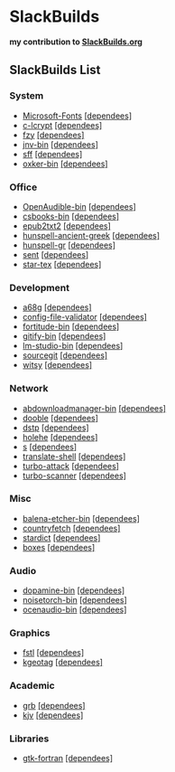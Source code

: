 # SlackBuilds
**my contribution to [SlackBuilds.org](https://slackbuilds.org/)**

## SlackBuilds List


### System
- [Microsoft-Fonts](https://slackbuilds.org/repository/15.0/system/Microsoft-Fonts/) [[dependees]](https://slackbuilds.org/advsearch.php?stype=revdep1&q=Microsoft-Fonts)  
- [c-lcrypt](https://slackbuilds.org/repository/15.0/system/c-lcrypt/) [[dependees]](https://slackbuilds.org/advsearch.php?stype=revdep1&q=c-lcrypt)  
- [fzy](https://slackbuilds.org/repository/15.0/system/fzy/) [[dependees]](https://slackbuilds.org/advsearch.php?stype=revdep1&q=fzy)  
- [jnv-bin](https://slackbuilds.org/repository/15.0/system/jnv-bin/) [[dependees]](https://slackbuilds.org/advsearch.php?stype=revdep1&q=jnv-bin)  
- [sff](https://slackbuilds.org/repository/15.0/system/sff/) [[dependees]](https://slackbuilds.org/advsearch.php?stype=revdep1&q=sff)
- [oxker-bin](https://slackbuilds.org/repository/15.0/system/oxker-bin/) [[dependees]](https://slackbuilds.org/advsearch.php?stype=revdep1&q=oxker-bin)  

### Office
- [OpenAudible-bin](https://slackbuilds.org/repository/15.0/office/OpenAudible-bin/) [[dependees]](https://slackbuilds.org/advsearch.php?stype=revdep1&q=OpenAudible-bin)  
- [csbooks-bin](https://slackbuilds.org/repository/15.0/office/csbooks-bin/) [[dependees]](https://slackbuilds.org/advsearch.php?stype=revdep1&q=csbooks-bin)  
- [epub2txt2](https://slackbuilds.org/repository/15.0/office/epub2txt2/) [[dependees]](https://slackbuilds.org/advsearch.php?stype=revdep1&q=epub2txt2)  
- [hunspell-ancient-greek](https://slackbuilds.org/repository/15.0/office/hunspell-ancient-greek/) [[dependees]](https://slackbuilds.org/advsearch.php?stype=revdep1&q=hunspell-ancient-greek)  
- [hunspell-gr](https://slackbuilds.org/repository/15.0/office/hunspell-gr/) [[dependees]](https://slackbuilds.org/advsearch.php?stype=revdep1&q=hunspell-gr)  
- [sent](https://slackbuilds.org/repository/15.0/office/sent/) [[dependees]](https://slackbuilds.org/advsearch.php?stype=revdep1&q=sent)
- [star-tex](https://slackbuilds.org/repository/15.0/office/star-tex/) [[dependees]](https://slackbuilds.org/advsearch.php?stype=revdep1&q=star-tex)

### Development
- [a68g](https://slackbuilds.org/repository/15.0/development/a68g/) [[dependees]](https://slackbuilds.org/advsearch.php?stype=revdep1&q=a68g)  
- [config-file-validator](https://slackbuilds.org/repository/15.0/development/config-file-validator/) [[dependees]](https://slackbuilds.org/advsearch.php?stype=revdep1&q=config-file-validator)  
- [fortitude-bin](https://slackbuilds.org/repository/15.0/development/fortitude-bin/) [[dependees]](https://slackbuilds.org/advsearch.php?stype=revdep1&q=fortitude-bin)  
- [gitify-bin](https://slackbuilds.org/repository/15.0/development/gitify-bin/) [[dependees]](https://slackbuilds.org/advsearch.php?stype=revdep1&q=gitify-bin)  
- [lm-studio-bin](https://slackbuilds.org/repository/15.0/development/lm-studio-bin/) [[dependees]](https://slackbuilds.org/advsearch.php?stype=revdep1&q=lm-studio-bin)  
- [sourcegit](https://slackbuilds.org/repository/15.0/development/sourcegit/) [[dependees]](https://slackbuilds.org/advsearch.php?stype=revdep1&q=sourcegit)
- [witsy](https://slackbuilds.org/repository/15.0/development/witsy/) [[dependees]](https://slackbuilds.org/advsearch.php?stype=revdep1&q=witsy)  

### Network
- [abdownloadmanager-bin](https://slackbuilds.org/repository/15.0/network/abdownloadmanager-bin/) [[dependees]](https://slackbuilds.org/advsearch.php?stype=revdep1&q=abdownloadmanager-bin)  
- [dooble](https://slackbuilds.org/repository/15.0/network/dooble/) [[dependees]](https://slackbuilds.org/advsearch.php?stype=revdep1&q=dooble)  
- [dstp](https://slackbuilds.org/repository/15.0/network/dstp/) [[dependees]](https://slackbuilds.org/advsearch.php?stype=revdep1&q=dstp)  
- [holehe](https://slackbuilds.org/repository/15.0/network/holehe/) [[dependees]](https://slackbuilds.org/advsearch.php?stype=revdep1&q=holehe)  
- [s](https://slackbuilds.org/repository/15.0/network/s/) [[dependees]](https://slackbuilds.org/advsearch.php?stype=revdep1&q=s)  
- [translate-shell](https://slackbuilds.org/repository/15.0/network/translate-shell/) [[dependees]](https://slackbuilds.org/advsearch.php?stype=revdep1&q=translate-shell)  
- [turbo-attack](https://slackbuilds.org/repository/15.0/network/turbo-attack/) [[dependees]](https://slackbuilds.org/advsearch.php?stype=revdep1&q=turbo-attack)  
- [turbo-scanner](https://slackbuilds.org/repository/15.0/network/turbo-scanner/) [[dependees]](https://slackbuilds.org/advsearch.php?stype=revdep1&q=turbo-scanner)  

### Misc
- [balena-etcher-bin](https://slackbuilds.org/repository/15.0/misc/balena-etcher-bin/) [[dependees]](https://slackbuilds.org/advsearch.php?stype=revdep1&q=balena-etcher-bin)  
- [countryfetch](https://slackbuilds.org/repository/15.0/misc/countryfetch/) [[dependees]](https://slackbuilds.org/advsearch.php?stype=revdep1&q=countryfetch)  
- [stardict](https://slackbuilds.org/repository/15.0/misc/stardict/) [[dependees]](https://slackbuilds.org/advsearch.php?stype=revdep1&q=stardict)
- [boxes](https://slackbuilds.org/repository/15.0/misc/boxes/)  [[dependees]](https://slackbuilds.org/advsearch.php?stype=revdep1&q=boxes)

### Audio
- [dopamine-bin](https://slackbuilds.org/repository/15.0/audio/dopamine-bin/) [[dependees]](https://slackbuilds.org/advsearch.php?stype=revdep1&q=dopamine-bin)  
- [noisetorch-bin](https://slackbuilds.org/repository/15.0/audio/noisetorch-bin/) [[dependees]](https://slackbuilds.org/advsearch.php?stype=revdep1&q=noisetorch-bin)  
- [ocenaudio-bin](https://slackbuilds.org/repository/15.0/audio/ocenaudio-bin/) [[dependees]](https://slackbuilds.org/advsearch.php?stype=revdep1&q=ocenaudio-bin)  

### Graphics
- [fstl](https://slackbuilds.org/repository/15.0/graphics/fstl/) [[dependees]](https://slackbuilds.org/advsearch.php?stype=revdep1&q=fstl)  
- [kgeotag](https://slackbuilds.org/repository/15.0/graphics/kgeotag/) [[dependees]](https://slackbuilds.org/advsearch.php?stype=revdep1&q=kgeotag)  

### Academic
- [grb](https://slackbuilds.org/repository/15.0/academic/grb/) [[dependees]](https://slackbuilds.org/advsearch.php?stype=revdep1&q=grb)  
- [kjv](https://slackbuilds.org/repository/15.0/academic/kjv/) [[dependees]](https://slackbuilds.org/advsearch.php?stype=revdep1&q=kjv)  

### Libraries
- [gtk-fortran](https://slackbuilds.org/repository/15.0/libraries/gtk-fortran/) [[dependees]](https://slackbuilds.org/advsearch.php?stype=revdep1&q=gtk-fortran)  

